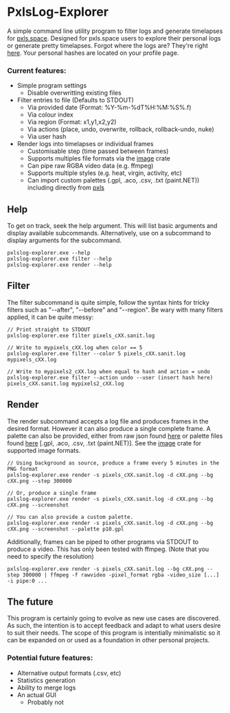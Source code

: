 # PxlsLog-Explorer
A simple command line utility program to filter logs and generate timelapses for [pxls.space](https://pxls.space/).
Designed for pxls.space users to explore their personal logs or generate pretty timelapses.
Forgot where the logs are? They're right [here](https://pxls.space/x/logs/). Your personal hashes are located on your profile page.

### Current features:
- Simple program settings
  - Disable overwritting existing files
- Filter entries to file (Defaults to STDOUT)
  - Via provided date (Format: %Y-%m-%dT%H:%M:%S%.f)
  - Via colour index
  - Via region (Format: x1,y1,x2,y2)
  - Via actions (place, undo, overwrite, rollback, rollback-undo, nuke)
  - Via user hash
- Render logs into timelapses or individual frames
  - Customisable step (time passed between frames)
  - Supports multiples file formats via the [image](https://crates.io/crates/image) crate
  - Can pipe raw RGBA video data (e.g. ffmpeg)
  - Supports multiple styles (e.g. heat, virgin, activity, etc)
  - Can import custom palettes (.gpl, .aco, .csv, .txt (paint.NET)) including directly from [pxls](https://pxls.space/info)

## Help
To get on track, seek the help argument.
This will list basic arguments and display available subcommands.
Alternatively, use on a subcommand to display arguments for the subcommand.

```
pxlslog-explorer.exe --help
pxlslog-explorer.exe filter --help
pxlslog-explorer.exe render --help
```

## Filter
The filter subcommand is quite simple, follow the syntax hints for tricky filters such as "--after", "--before" and "--region".
Be wary with many filters applied, it can be quite messy:

```
// Print straight to STDOUT
pxlslog-explorer.exe filter pixels_cXX.sanit.log

// Write to mypixels_cXX.log when color == 5
pxlslog-explorer.exe filter --color 5 pixels_cXX.sanit.log mypixels_cXX.log

// Write to mypixels2_cXX.log when equal to hash and action = undo
pxlslog-explorer.exe filter --action undo --user (insert hash here) pixels_cXX.sanit.log mypixels2_cXX.log
```

## Render
The render subcommand accepts a log file and produces frames in the desired format. However it can also produce a single complete frame.
A palette can also be provided, either from raw json found [here](https://pxls.space/info) or palette files found [here](https://pxls.space/x/palette) [.gpl, .aco, .csv, .txt (paint.NET)].
See the [image](https://crates.io/crates/image) crate for supported image formats.

```
// Using background as source, produce a frame every 5 minutes in the PNG format
pxlslog-explorer.exe render -s pixels_cXX.sanit.log -d cXX.png --bg cXX.png --step 300000

// Or, produce a single frame
pxlslog-explorer.exe render -s pixels_cXX.sanit.log -d cXX.png --bg cXX.png --screenshot

// You can also provide a custom palette.
pxlslog-explorer.exe render -s pixels_cXX.sanit.log -d cXX.png --bg cXX.png --screenshot --palette p10.gpl
```

Additionally, frames can be piped to other programs via STDOUT to produce a video. This has only been tested with ffmpeg.
(Note that you need to specify the resolution)
```
pxlslog-explorer.exe render -s pixels_cXX.sanit.log --bg cXX.png --step 300000 | ffmpeg -f rawvideo -pixel_format rgba -video_size [...] -i pipe:0 ...
```

## The future
This program is certainly going to evolve as new use cases are discovered.
As such, the intention is to accept feedback and adapt to what users desire to suit their needs.
The scope of this program is intentially minimalistic so it can be expanded on or used as a foundation in other personal projects.

### Potential future features:
- Alternative output formats (.csv, etc)
- Statistics generation
- Ability to merge logs
- An actual GUI
  - Probably not